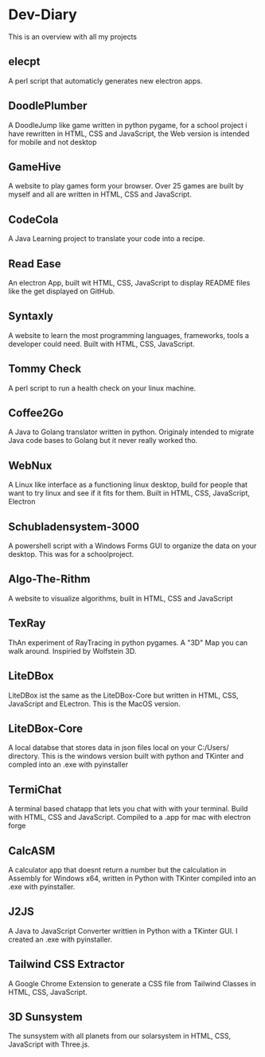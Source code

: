 # Dev-Diary

This is an overview with all my projects

## elecpt
A perl script that automaticly generates new electron apps.

## DoodlePlumber
A DoodleJump like game written in python pygame, for a school project i have rewritten in HTML, CSS and JavaScript, the Web version is intended for mobile and not desktop

## GameHive
A website to play games form your browser. Over 25 games are built by myself and all are written in HTML, CSS and JavaScript.

## CodeCola
A Java Learning project to translate your code into a recipe.

## Read Ease
An electron App, built wit HTML, CSS, JavaScript to display README files like the get displayed on GitHub.

## Syntaxly
A website to learn the most programming languages, frameworks, tools a developer could need. Built with HTML, CSS, JavaScript.

## Tommy Check
A perl script to run a health check on your linux machine.

## Coffee2Go
A Java to Golang translator written in python. Originaly intended to migrate Java code bases to Golang but it never really worked tho.

## WebNux
A Linux like interface as a functioning linux desktop, build for people that want to try linux and see if it fits for them. Built in HTML, CSS, JavaScript, Electron

## Schubladensystem-3000
A powershell script with a Windows Forms GUI to organize the data on your desktop. This was for a schoolproject.

## Algo-The-Rithm
A website to visualize algorithms, built in HTML, CSS and JavaScript

## TexRay
ThAn experiment of RayTracing in python pygames. A "3D" Map you can walk around. Inspiried by Wolfstein 3D.

## LiteDBox
LiteDBox ist the same as the LiteDBox-Core but written in HTML, CSS, JavaScript and ELectron. This is the MacOS version.

## LiteDBox-Core
A local databse that stores data in json files local on your C:/Users/ directory. This is the windows version built with python and TKinter and compled into an .exe with pyinstaller

## TermiChat
A terminal based chatapp that lets you chat with with your terminal. Build with HTML, CSS and JavaScript. Compiled to a .app for mac with electron forge

## CalcASM
A calculator app that doesnt return a number but the calculation in Assembly for Windows x64, written in Python with TKinter compiled into an .exe with pyinstaller.

## J2JS
A Java to JavaScript Converter writtien in Python with a TKinter GUI. I created an .exe with pyinstaller.

## Tailwind CSS Extractor
A Google Chrome Extension to generate a CSS file from Tailwind Classes in HTML, CSS, JavaScript.

## 3D Sunsystem
The sunsystem with all planets from our solarsystem in HTML, CSS, JavaScript with Three.js.